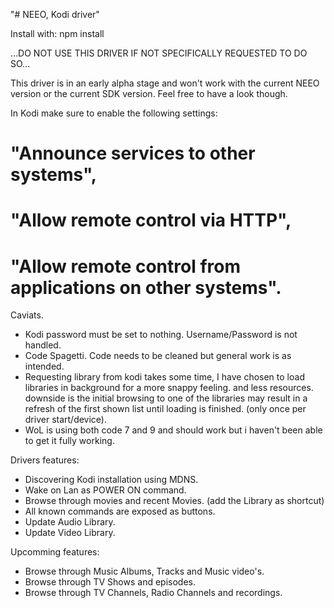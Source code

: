 "# NEEO, Kodi driver"

Install with: npm install

...DO NOT USE THIS DRIVER IF NOT SPECIFICALLY REQUESTED TO DO SO...

This driver is in an early alpha stage and won't work with the current NEEO version or the current SDK version.
Feel free to have a look though.

In Kodi make sure to enable the following settings: 
  # "Announce services to other systems", 
  # "Allow remote control via HTTP",
  # "Allow remote control from applications on other systems". 

Caviats.
- Kodi password must be set to nothing. Username/Password is not handled.
- Code Spagetti. Code needs to be cleaned but general work is as intended.
- Requesting library from kodi takes some time, I have chosen to load libraries in background for a more snappy feeling. and less resources.
  downside is the initial browsing to one of the libraries may result in a refresh of the first shown list until loading is finished. (only once per driver start/device).
- WoL is using both code 7 and 9 and should work but i haven't been able to get it fully working.

Drivers features:
- Discovering Kodi installation using MDNS.
- Wake on Lan as POWER ON command.
- Browse through movies and recent Movies. (add the <Directory> Library as shortcut)
- All known commands are exposed as buttons.
- Update Audio Library.
- Update Video Library.

Upcomming features:
- Browse through Music Albums, Tracks and Music video's.
- Browse through TV Shows and episodes.
- Browse through TV Channels, Radio Channels and recordings.